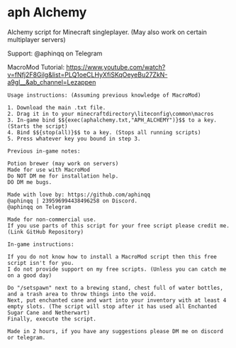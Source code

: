 # aph Alchemy
Alchemy script for Minecraft singleplayer. (May also work on certain multiplayer servers)


Support: @aphinqq on Telegram

MacroMod Tutorial: https://www.youtube.com/watch?v=fNfj2F8Gilg&list=PLQ1oeCLHyXfiSKqOeyeBu27ZkN-a9gl__&ab_channel=Lezappen
```
Usage instructions: (Assuming previous knowledge of MacroMod)

1. Download the main .txt file.
2. Drag it in to your minecraftdirectory\liteconfig\common\macros
3. In-game bind $${exec(aphalchemy.txt,"APH_ALCHEMY")}$$ to a key. (Starts the script)
4. Bind $${stop(all)}$$ to a key. (Stops all running scripts)
5. Press whatever key you bound in step 3.

Previous in-game notes: 

Potion brewer (may work on servers)
Made for use with MacroMod
Do NOT DM me for installation help.
DO DM me bugs.

Made with love by: https://github.com/aphinqq
@aphinqq | 239596994438496258 on Discord.
@aphinqq on Telegram

Made for non-commercial use.
If you use parts of this script for your free script please credit me. (Link GitHub Repository)

In-game instructions:

If you do not know how to install a MacroMod script then this free script isn't for you.
I do not provide support on my free scripts. (Unless you can catch me on a good day)

Do "/setspawn" next to a brewing stand, chest full of water bottles, and a trash area to throw things into the void.
Next, put enchanted cane and wart into your inventory with at least 4 empty slots. (The script will stop after it has used all Enchanted Sugar Cane and Netherwart)
Finally, execute the script.

Made in 2 hours, if you have any suggestions please DM me on discord or telegram.
```
